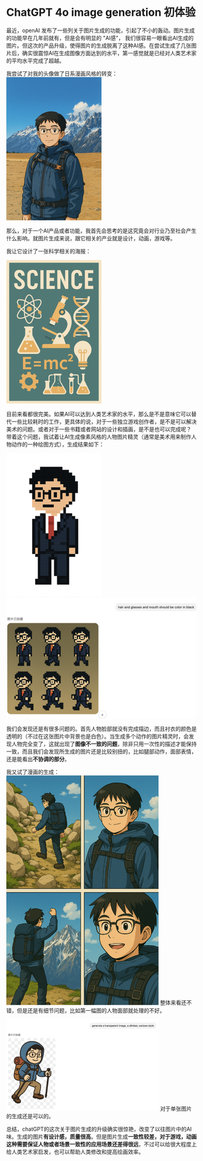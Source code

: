 # ChatGPT 4o image generation 初体验

最近，openAI 发布了一些列关于图片生成的功能，引起了不小的轰动。图片生成的功能早在几年前就有，但是会有明显的 "AI感"， 我们很容易一眼看出AI生成的图片。但这次的产品升级，使得图片的生成脱离了这种AI感。在尝试生成了几张图片后，确实很震惊AI在生成图像方面达到的水平，第一感觉就是已经对人类艺术家的平均水平完成了超越。

我尝试了对我的头像做了日系漫画风格的转变：
<img src="/images/chatgpt-generated.png" style="width: 50%;">

那么，对于一个AI产品或者功能，我首先会思考的是这究竟会对行业乃至社会产生什么影响。就图片生成来说，跟它相关的产业就是设计，动画，游戏等。

我让它设计了一张科学相关的海报：

<img src="/images/poster.png" style="width: 50%;">

目前来看都很完美。如果AI可以达到人类艺术家的水平，那么是不是意味它可以替代一些比较耗时的工作，更具体的说，对于一些独立游戏创作者，是不是可以解决美术的问题。或者对于一些书籍或者网站的设计和插画，是不是也可以完成呢？ 带着这个问题，我试着让AI生成像素风格的人物图片精灵（通常是美术用来制作人物动作的一种绘图方式），生成结果如下：

<img src="/images/pix_cha.png" style="width: 50%;">
<img src="/images/pix_cha2.png">

我们会发现还是有很多问题的。首先人物脸部就没有完成描边，而且衬衣的颜色是透明的（不过在这张图片中背景也是白色）。当生成多个动作的图片精灵时，会发现人物完全变了，这就出现了**图像不一致的问题**，除非只用一次性的描述才能保持一致，而且我们会发现所生成的图片还是比较别扭的，比如腿部动作，面部表情，还是能看出**不协调的部分**。

我又试了漫画的生成：
<img src="/images/climb.png" style="width: 80%;">
整体来看还不错，但是还是有细节问题，比如第一幅图的人物面部就处理的不好。

<img src="/images/generated.png" style="width: 80%;">
对于单张图片的生成还是可以的。

总结，chatGPT的这次关于图片生成的升级确实很惊艳，改变了以往图片中的AI味。生成的图片**有设计感，质量很高**。但是图片生成**一致性较差，对于游戏，动画这种需要保证人物或者场景一致性的应用场景还差得很远**，不过可以给很大程度上给人类艺术家启发，也可以帮助人类修改和提高绘画效率。
